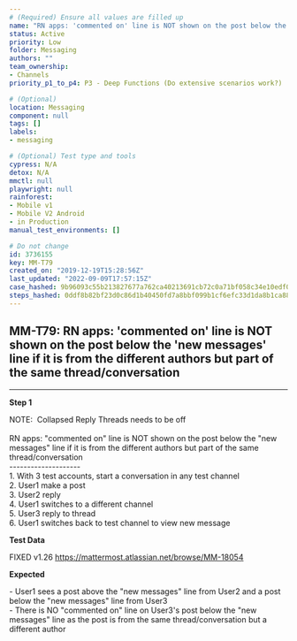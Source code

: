 ```yaml
---
# (Required) Ensure all values are filled up
name: "RN apps: 'commented on' line is NOT shown on the post below the 'new messages' line if it is from the different authors but part of the same thread/conversation"
status: Active
priority: Low
folder: Messaging
authors: ""
team_ownership: 
- Channels
priority_p1_to_p4: P3 - Deep Functions (Do extensive scenarios work?)

# (Optional)
location: Messaging
component: null
tags: []
labels: 
- messaging

# (Optional) Test type and tools
cypress: N/A
detox: N/A
mmctl: null
playwright: null
rainforest: 
- Mobile v1
- Mobile V2 Android
- in Production
manual_test_environments: []

# Do not change
id: 3736155
key: MM-T79
created_on: "2019-12-19T15:28:56Z"
last_updated: "2022-09-09T17:57:15Z"
case_hashed: 9b96093c55b213827677a762ca40213691cb72c0a71bf058c34e10edf08a1372f2f11d1095a06a6dcd8572dba98b79de
steps_hashed: 0ddf8b82bf23d0c86d1b40450fd7a8bbf099b1cf6efc33d1da8b1ca8894df749de9336003f24cb1bffa2227c1529795a
---
```


<!-- (Auto-generated) Based on frontmatter's "key" and "name" -->

## MM-T79: RN apps: 'commented on' line is NOT shown on the post below the 'new messages' line if it is from the different authors but part of the same thread/conversation

---

**Step 1**

NOTE:  Collapsed Reply Threads needs to be off\
\
RN apps: "commented on" line is NOT shown on the post below the "new messages" line if it is from the different authors but part of the same thread/conversation\
\--------------------\
1\. With 3 test accounts, start a conversation in any test channel\
2\. User1 make a post\
3\. User2 reply\
4\. User1 switches to a different channel\
5\. User3 reply to thread\
6\. User1 switches back to test channel to view new message

**Test Data**

FIXED v1.26 <https://mattermost.atlassian.net/browse/MM-18054>

**Expected**

\- User1 sees a post above the "new messages" line from User2 and a post below the "new messages" line from User3\
\- There is NO "commented on" line on User3's post below the "new messages" line as the post is from the same thread/conversation but a different author
